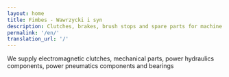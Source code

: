 ```yaml
---
layout: home
title: Fimbes - Wawrzycki i syn
description: Clutches, brakes, brush stops and spare parts for machine tools (lathes, milling machines, grinding machines, etc.)
permalink: '/en/'
translation_url: '/'
---
```

We supply electromagnetic clutches, mechanical parts, power hydraulics components, power pneumatics components and bearings
